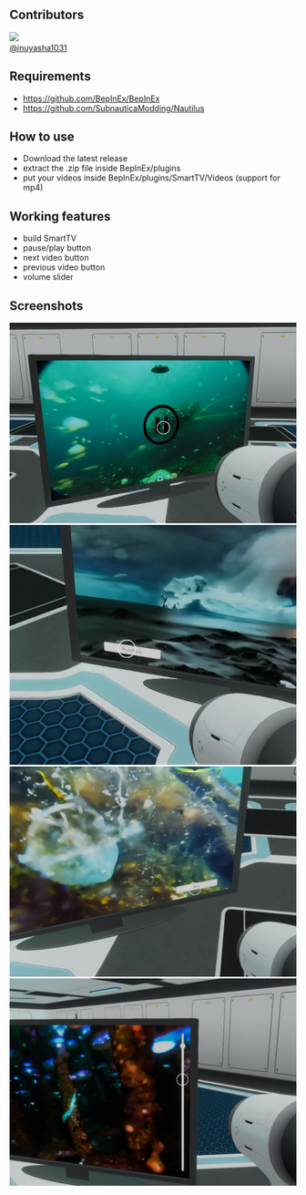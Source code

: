 ## Contributors

<a href="https://github.com/inuyasha1031">
  <img src="https://github.com/inuyasha1031.png" width="50" />
  <br />
  @inuyasha1031
</a>

## Requirements

- https://github.com/BepInEx/BepInEx
- https://github.com/SubnauticaModding/Nautilus

## How to use

- Download the latest release
- extract the .zip file inside BepInEx/plugins
- put your videos inside BepInEx/plugins/SmartTV/Videos (support for mp4)

## Working features

- build SmartTV
- pause/play button
- next video button
- previous video button
- volume slider

## Screenshots

![alt text](readme_images/image.png)
![alt text](readme_images/image-1.png)
![alt text](readme_images/image-2.png)
![alt text](readme_images/image-3.png)

